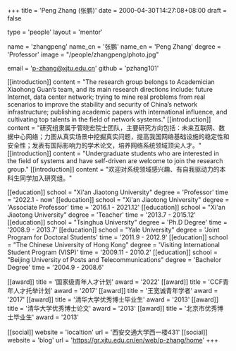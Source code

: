 +++
title = 'Peng Zhang (张鹏)'
date = 2000-04-30T14:27:08+08:00
draft = false

type = 'people'
layout = 'mentor'

name = 'zhangpeng'
name_cn = '张鹏'
name_en = 'Peng Zhang'
degree = 'Professor'
image = "/people/zhangpeng/photo.jpg"

email = 'p-zhang@xjtu.edu.cn'
github = 'pzhang101'

[[introduction]]
    content = "The research group belongs to Academician Xiaohong Guan’s team, and its main research directions include: future Internet, data center network; trying to mine real problems from real scenarios to improve the stability and security of China’s network infrastructure; publishing academic papers with international influence, and cultivating top talents in the field of network systems."
[[introduction]]
    content = "研究组隶属于管晓宏院士团队，主要研究方向包括：未来互联网、数据中心网络；力图从真实场景中挖掘真实问题，提高我国网络基础设施的稳定性和安全性；发表有国际影响力的学术论文，培养网络系统领域顶尖人才。"
[[introduction]]
    content = "Undergraduate students who are interested in the field of systems and have self-driven are welcome to join the research group."
[[introduction]]
    content = "欢迎对系统领域感兴趣、有自我驱动力的本科生同学加入研究组。"

[[education]]
    school = "Xi'an Jiaotong University"
    degree = 'Professor'
    time = '2022.1 - now'
[[education]]
    school = "Xi'an Jiaotong University"
    degree = 'Associate Professor'
    time = '2016.1 - 2021.12'
[[education]]
    school = "Xi'an Jiaotong University"
    degree = 'Teacher'
    time = '2013.7 - 2015.12'
[[education]]
    school = "Tsinghua University"
    degree = 'Ph.D Degree'
    time = '2008.9 - 2013.7'
[[education]]
    school = "Yale University"
    degree = 'Joint Program for Doctoral Students'
    time = '2011.9 - 2012.9'
[[education]]
    school = "The Chinese University of Hong Kong"
    degree = 'Visiting International Student Program (VISP)'
    time = '2009.11 - 2010.2'
[[education]]
    school = "Beijing University of Posts and Telecommunications"
    degree = 'Bachelor Degree'
    time = '2004.9 - 2008.6'

[[award]]
    title = '国家级青年人才计划'
    award = '2022'
[[award]]
    title = 'CCF青年人才托举计划'
    award = '2017'
[[award]]
    title = '王宽诚青年学者'
    award = '2017'
[[award]]
    title = '清华大学优秀博士毕业生'
    award = '2013'
[[award]]
    title = '清华大学优秀博士论文'
    award = '2013'
[[award]]
    title = '北京市优秀博士毕业生'
    award = '2013'

[[social]]
    website = 'localtion'
    url = '西安交通大学西一楼431'
[[social]]
    website = 'blog'
    url = 'https://gr.xjtu.edu.cn/en/web/p-zhang/home'
+++
